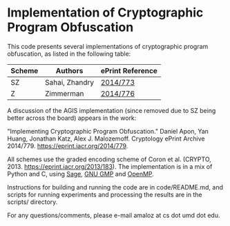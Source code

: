 # Implementation of Cryptographic Program Obfuscation

This code presents several implementations of cryptographic program obfuscation,
as listed in the following table:

Scheme | Authors | ePrint Reference
------ | ------- | ----------------
SZ     | Sahai, Zhandry | [2014/773](https://eprint.iacr.org/2014/773)
Z      | Zimmerman | [2014/776](https://eprint.iacr.org/2014/776)

A discussion of the AGIS implementation (since removed due to SZ being better
across the board) appears in the work:

"Implementing Cryptographic Program Obfuscation." Daniel Apon, Yan Huang,
Jonathan Katz, Alex J. Malozemoff. Cryptology ePrint Archive 2014/779.
https://eprint.iacr.org/2014/779.

All schemes use the graded encoding scheme of Coron et al. (CRYPTO,
2013. https://eprint.iacr.org/2013/183).  The implementation is in a mix of
Python and C, using [Sage](http://sagemath.org), [GNU GMP](https://gmplib.org)
and [OpenMP](http://openmp.org).

Instructions for building and running the code are in code/README.md, and
scripts for running experiments and processing the results are in the scripts/
directory.

For any questions/comments, please e-mail amaloz at cs dot umd dot edu.
